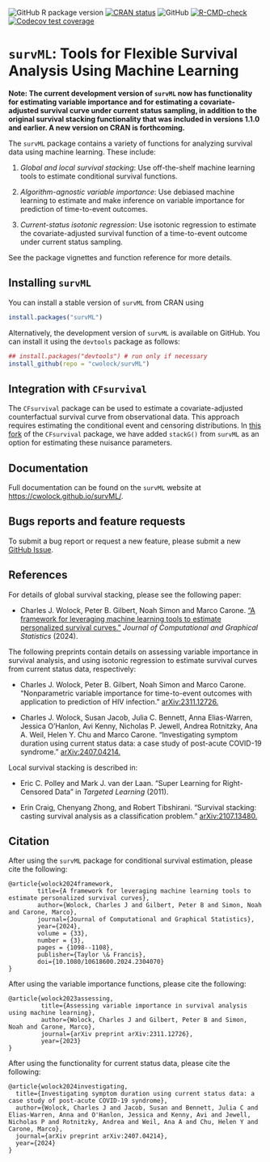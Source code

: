 
<!-- README.md is generated from README.Rmd. Please edit that file -->
<!-- badges: start  -->

![GitHub R package
version](https://img.shields.io/github/r-package/v/cwolock/survML)
[![CRAN
status](https://www.r-pkg.org/badges/version/survML)](https://CRAN.R-project.org/package=survML)
![GitHub](https://img.shields.io/github/license/cwolock/survML)
[![R-CMD-check](https://github.com/cwolock/survML/actions/workflows/R-CMD-check.yml/badge.svg)](https://github.com/cwolock/survML/actions/workflows/R-CMD-check.yml)
[![Codecov test
coverage](https://codecov.io/gh/cwolock/survML/branch/main/graph/badge.svg)](https://app.codecov.io/gh/cwolock/survML?branch=main)

<!-- badges: end -->

# `survML`: Tools for Flexible Survival Analysis Using Machine Learning

**Note: The current development version of `survML` now has
functionality for estimating variable importance and for estimating a
covariate-adjusted survival curve under current status sampling, in
addition to the original survival stacking functionality that was
included in versions 1.1.0 and earlier. A new version on CRAN is
forthcoming.**

The `survML` package contains a variety of functions for analyzing
survival data using machine learning. These include:

1.  *Global and local survival stacking*: Use off-the-shelf machine
    learning tools to estimate conditional survival functions.

2.  *Algorithm-agnostic variable importance*: Use debiased machine
    learning to estimate and make inference on variable importance for
    prediction of time-to-event outcomes.

3.  *Current-status isotonic regression*: Use isotonic regression to
    estimate the covariate-adjusted survival function of a time-to-event
    outcome under current status sampling.

See the package vignettes and function reference for more details.

## Installing `survML`

You can install a stable version of `survML` from CRAN using

``` r
install.packages("survML")
```

Alternatively, the development version of `survML` is available on
GitHub. You can install it using the `devtools` package as follows:

``` r
## install.packages("devtools") # run only if necessary
install_github(repo = "cwolock/survML")
```

## Integration with `CFsurvival`

The `CFsurvival` package can be used to estimate a covariate-adjusted
counterfactual survival curve from observational data. This approach
requires estimating the conditional event and censoring distributions.
In [this fork](https://github.com/cwolock/CFsurvival) of the
`CFsurvival` package, we have added `stackG()` from `survML` as an
option for estimating these nuisance parameters.

## Documentation

Full documentation can be found on the `survML` website at
<https://cwolock.github.io/survML/>.

## Bugs reports and feature requests

To submit a bug report or request a new feature, please submit a new
[GitHub Issue](https://github.com/cwolock/survML/issues).

## References

For details of global survival stacking, please see the following paper:

- Charles J. Wolock, Peter B. Gilbert, Noah Simon and Marco Carone. [“A
  framework for leveraging machine learning tools to estimate
  personalized survival
  curves.”](https://www.tandfonline.com/doi/full/10.1080/10618600.2024.2304070)
  *Journal of Computational and Graphical Statistics* (2024).

The following preprints contain details on assessing variable importance
in survival analysis, and using isotonic regression to estimate survival
curves from current status data, respectively:

- Charles J. Wolock, Peter B. Gilbert, Noah Simon and Marco Carone.
  “Nonparametric variable importance for time-to-event outcomes with
  application to prediction of HIV infection.”
  [arXiv:2311.12726.](https://arxiv.org/abs/2311.12726)

- Charles J. Wolock, Susan Jacob, Julia C. Bennett, Anna Elias-Warren,
  Jessica O’Hanlon, Avi Kenny, Nicholas P. Jewell, Andrea Rotnitzky,
  Ana A. Weil, Helen Y. Chu and Marco Carone. “Investigating symptom
  duration using current status data: a case study of post-acute
  COVID-19 syndrome.”
  [arXiv:2407.04214.](https://arxiv.org/abs/2407.04214)

Local survival stacking is described in:

- Eric C. Polley and Mark J. van der Laan. “Super Learning for
  Right-Censored Data” in *Targeted Learning* (2011).

- Erin Craig, Chenyang Zhong, and Robert Tibshirani. “Survival stacking:
  casting survival analysis as a classification problem.”
  [arXiv:2107.13480.](https://arxiv.org/abs/2107.13480)

## Citation

After using the `survML` package for conditional survival estimation,
please cite the following:

    @article{wolock2024framework,
            title={A framework for leveraging machine learning tools to estimate personalized survival curves},
            author={Wolock, Charles J and Gilbert, Peter B and Simon, Noah and Carone, Marco},
            journal={Journal of Computational and Graphical Statistics},
            year={2024},
            volume = {33},
            number = {3},
            pages = {1098--1108},
            publisher={Taylor \& Francis},
            doi={10.1080/10618600.2024.2304070}
    }

After using the variable importance functions, please cite the
following:

    @article{wolock2023assessing,
             title={Assessing variable importance in survival analysis using machine learning},
             author={Wolock, Charles J and Gilbert, Peter B and Simon, Noah and Carone, Marco},
             journal={arXiv preprint arXiv:2311.12726},
             year={2023}
    }

After using the functionality for current status data, please cite the
following:

    @article{wolock2024investigating,
      title={Investigating symptom duration using current status data: a case study of post-acute COVID-19 syndrome},
      author={Wolock, Charles J and Jacob, Susan and Bennett, Julia C and Elias-Warren, Anna and O'Hanlon, Jessica and Kenny, Avi and Jewell, Nicholas P and Rotnitzky, Andrea and Weil, Ana A and Chu, Helen Y and Carone, Marco},
      journal={arXiv preprint arXiv:2407.04214},
      year={2024}
    }
